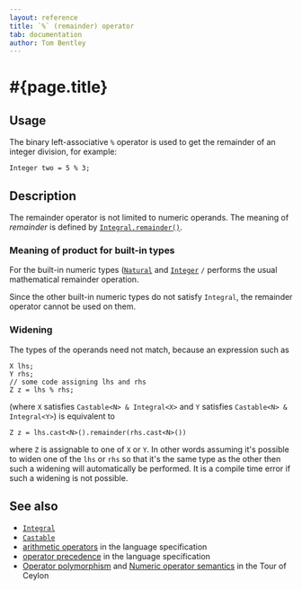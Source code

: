 ```yaml
---
layout: reference
title: `%` (remainder) operator
tab: documentation
author: Tom Bentley
---
```


# #{page.title}

## Usage 

The binary left-associative `%` operator is used to get the remainder of an
integer division, for example:

<!-- lang: ceylon -->

    Integer two = 5 % 3;

## Description

The remainder operator is not limited to numeric 
operands. The meaning of *remainder* is defined by 
[`Integral.remainder()`](../../ceylon.language/Integral). 

### Meaning of product for built-in types

For the built-in numeric types ([`Natural`](../../ceylon.language/Natural) and
[`Integer`](../../ceylon.language/Integer) `/` 
performs the usual mathematical remainder operation.

Since the other built-in numeric types do not satisfy `Integral`, the
remainder operator cannot be used on them.

### Widening

The types of the operands need not match, because an expression such as 

<!-- lang: ceylon -->

    X lhs;
    Y rhs;
    // some code assigning lhs and rhs
    Z z = lhs % rhs;

(where `X` satisfies `Castable<N> & Integral<X>` and `Y` 
satisfies `Castable<N> & Integral<Y>`) is equivalent to 

<!-- lang: ceylon -->

    Z z = lhs.cast<N>().remainder(rhs.cast<N>())

where `Z` is assignable to one of `X` or `Y`. In other words assuming it's possible to 
widen one of the `lhs` or `rhs` so that it's the same type as the other then 
such a widening will automatically be performed. It is a compile time error if 
such a widening is not possible.

## See also

* [`Integral`](../../ceylon.language/Integral)
* [`Castable`](../../ceylon.language/Castable)
* [arithmetic operators](#{site.urls.spec}#arithmetic) in the 
  language specification
* [operator precedence](#{site.urls.spec}#operatorprecedence) in the 
  language specification
* [Operator polymorphism](/documentation/tour/language-module/#operator_polymorphism) 
  and 
  [Numeric operator semantics](/documentation/tour/language-module/#numeric_operator_semantics) 
  in the Tour of Ceylon
